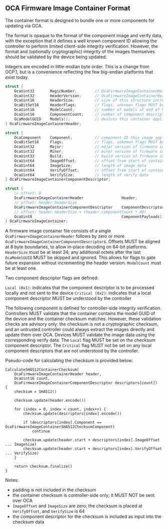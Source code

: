 ## OCA Firmware Image Container Format

The container format is designed to bundle one or more components for updating via OCA.

The format is opaque to the format of the component image and verify data, with the exception that it defines a well known component ID allowing the controller to perform limited client-side integrity verification. However, the format and (optionally cryptographic) integrity of the images themselves should be validated by the device being updated.

Integers are encoded in little-endian byte order. This is a change from OCP.1, but is a convenience reflecting the few big-endian platforms that exist today.

```c
struct {
    OcaUint32       MagicNumber;        // OcaFirmwareImageContainerHeaderMagicNumber = 0xCFF1_A00C
    OcaUint32       HeaderVersion;      // OcaFirmwareImageContainerHeaderVersion1 = 1
    OcaUint16       HeaderSize;         // size of this structure including models (16 + ModelCount * 8)
    OcaBitSet16     HeaderFlags;        // flags, unknown flags MUST be ignored
    OcaUint16       ModelCount;         // number of models at end of header, must be at leat 1
    OcaUint16       ComponentCount;     // number of component descriptors
    OcaModelGUID    Models[];           // devices this container applies to
} OcaFirmwareImageContainerHeader;

struct {
    OcaComponent    Component;          // component ID this image applies to
    OcaBitSet16     Flags;              // flags, unknown flags MUST be ignored
    OcaUint32       Major;              // major version of firmware image
    OcaUint32       Minor;              // minor version of firmware image
    OcaUint32       Build;              // build version of firmware image
    OcaUint64       ImageOffset;        // offset from start of container to image data
    OcaUint64       ImageSize;          // length of image data
    OcaUint64       VerifyOffset;       // offset from start of container to verify data
    OcaUint64       VerifySize;         // length of verify data
} OcaFirmwareImageContainerComponentDescriptor;

struct {
    // offset: 0
    OcaFirmwareImageContainerHeader                 Header;
    // offset: header.headerSize
    OcaFirmwareImageContainerComponentDescriptor    ComponentDescriptors[header.componentCount];
    // offset: header.headerSize + (header.componentCount * 48)
    OcaUint8                                        ComponentPayloads[];
} OcaFirmwareImageContainer;
```

A firmware image container file consists of a single `OcaFirmwareImageContainerHeader` follows by zero or more `OcaFirmwareImageContainerComponentDescriptor`s. Offsets MUST be aligned at 8 byte boundaries, to allow in-place decoding on 64-bit platforms. `HeaderSize` must be at least 24; any additional octets after the last `OcaModelGUID` MUST be skipped and ignored. This allows for flags to gate future expansion without incrementing the header version. `ModelCount` must be at least one.

Two component descriptor flags are defined:

`Local (0x1)`: indicates that the component descriptor is to be processed locally and not sent to the device
`Critical (0x2)`: indicates that a local component descriptor MUST be understood by the controller

The following component is defined for controller-side integrity verification. Controllers MUST validate that the container contains the model GUID of the device and the container checksum matches. However, these validation checks are advisory only: the checksum is not a cryptographic checksum, and an untrusted controller could always extract the images directly and update them over OCA. Devices MUST validate the image data using the corresponding verify data. The `Local` flag MUST be set on the checksum component descriptor. The `Critical` flag MUST not be set on any local component descriptors that are not understood by the controller.

Pseudo-code for calculating the checksum is provided below:

```
CalculateSHA512ContainerChecksum(
    OcaFirmwareImageContainerHeader header,
    OcaUint16 count,
    OcaFirmwareImageContainerComponentDescriptor descriptors[count])
{
    checksum = SHA512()

    checksum.update(header.encode())

    for (index = 0, index < count, index++) {
        checksum.update(descriptors[index].encode())

        if (descriptors[index].Component == OcaFirmwareImageContainerSHA512ChecksumComponent)
            continue

        checksum.update(header.start + descriptors[index].ImageOffset ... ImageSize)
        checksum.update(header.start + descriptors[index].VerifyOffset ... VerifySize)
    }

    return checksum.finalize()
}
```

Notes:

* padding is not included in the checksum
* the container checksum is controller-side only; it MUST NOT be sent over OCA
* `ImageOffset` and `ImageSize` are zero; the checksum is placed at `VerifyOffset`, and `VerifySize` is 64
* the component descriptor for the checksum is included as input into the checksum data
